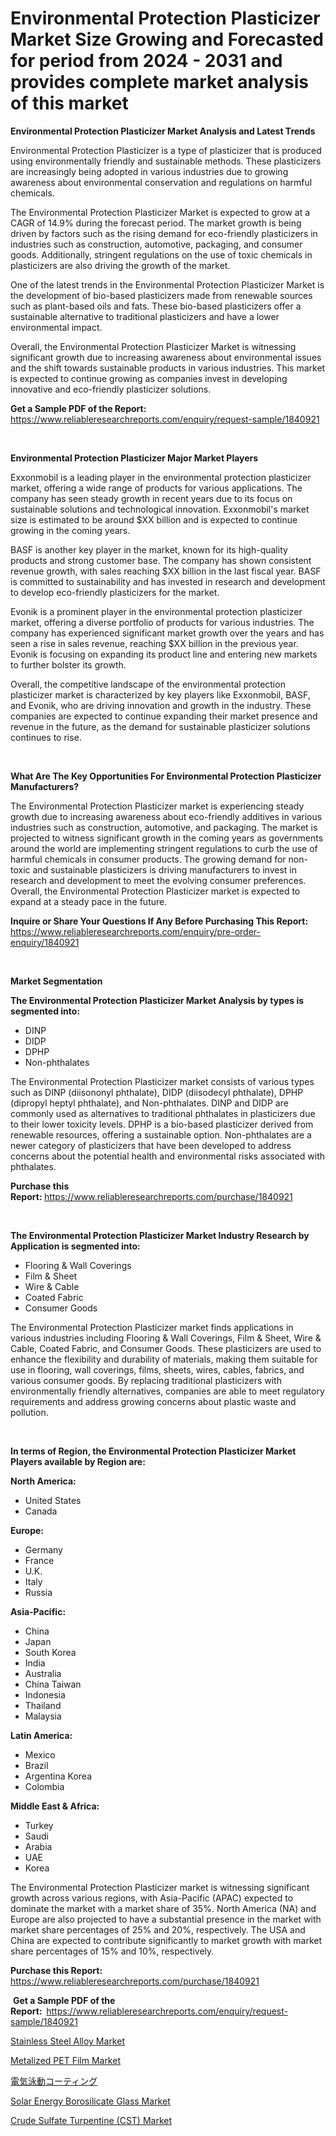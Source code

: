 <p><h1>Environmental Protection Plasticizer Market Size Growing and Forecasted for period from 2024 - 2031 and provides complete market analysis of this market</h1></p><p><strong>Environmental Protection Plasticizer Market Analysis and Latest Trends</strong></p>
<p><p>Environmental Protection Plasticizer is a type of plasticizer that is produced using environmentally friendly and sustainable methods. These plasticizers are increasingly being adopted in various industries due to growing awareness about environmental conservation and regulations on harmful chemicals.</p><p>The Environmental Protection Plasticizer Market is expected to grow at a CAGR of 14.9% during the forecast period. The market growth is being driven by factors such as the rising demand for eco-friendly plasticizers in industries such as construction, automotive, packaging, and consumer goods. Additionally, stringent regulations on the use of toxic chemicals in plasticizers are also driving the growth of the market.</p><p>One of the latest trends in the Environmental Protection Plasticizer Market is the development of bio-based plasticizers made from renewable sources such as plant-based oils and fats. These bio-based plasticizers offer a sustainable alternative to traditional plasticizers and have a lower environmental impact.</p><p>Overall, the Environmental Protection Plasticizer Market is witnessing significant growth due to increasing awareness about environmental issues and the shift towards sustainable products in various industries. This market is expected to continue growing as companies invest in developing innovative and eco-friendly plasticizer solutions.</p></p>
<p><strong>Get a Sample PDF of the Report:&nbsp;</strong> <a href="https://www.reliableresearchreports.com/enquiry/request-sample/1840921">https://www.reliableresearchreports.com/enquiry/request-sample/1840921</a></p>
<p>&nbsp;</p>
<p><strong>Environmental Protection Plasticizer Major Market Players</strong></p>
<p><p>Exxonmobil is a leading player in the environmental protection plasticizer market, offering a wide range of products for various applications. The company has seen steady growth in recent years due to its focus on sustainable solutions and technological innovation. Exxonmobil's market size is estimated to be around $XX billion and is expected to continue growing in the coming years.</p><p>BASF is another key player in the market, known for its high-quality products and strong customer base. The company has shown consistent revenue growth, with sales reaching $XX billion in the last fiscal year. BASF is committed to sustainability and has invested in research and development to develop eco-friendly plasticizers for the market.</p><p>Evonik is a prominent player in the environmental protection plasticizer market, offering a diverse portfolio of products for various industries. The company has experienced significant market growth over the years and has seen a rise in sales revenue, reaching $XX billion in the previous year. Evonik is focusing on expanding its product line and entering new markets to further bolster its growth.</p><p>Overall, the competitive landscape of the environmental protection plasticizer market is characterized by key players like Exxonmobil, BASF, and Evonik, who are driving innovation and growth in the industry. These companies are expected to continue expanding their market presence and revenue in the future, as the demand for sustainable plasticizer solutions continues to rise.</p></p>
<p>&nbsp;</p>
<p><strong>What Are The Key Opportunities For Environmental Protection Plasticizer Manufacturers?</strong></p>
<p><p>The Environmental Protection Plasticizer market is experiencing steady growth due to increasing awareness about eco-friendly additives in various industries such as construction, automotive, and packaging. The market is projected to witness significant growth in the coming years as governments around the world are implementing stringent regulations to curb the use of harmful chemicals in consumer products. The growing demand for non-toxic and sustainable plasticizers is driving manufacturers to invest in research and development to meet the evolving consumer preferences. Overall, the Environmental Protection Plasticizer market is expected to expand at a steady pace in the future.</p></p>
<p><strong>Inquire or Share Your Questions If Any Before Purchasing This Report:</strong> <a href="https://www.reliableresearchreports.com/enquiry/pre-order-enquiry/1840921">https://www.reliableresearchreports.com/enquiry/pre-order-enquiry/1840921</a></p>
<p>&nbsp;</p>
<p><strong>Market Segmentation</strong></p>
<p><strong>The Environmental Protection Plasticizer Market Analysis by types is segmented into:</strong></p>
<p><ul><li>DINP</li><li>DIDP</li><li>DPHP</li><li>Non-phthalates</li></ul></p>
<p><p>The Environmental Protection Plasticizer market consists of various types such as DINP (diisononyl phthalate), DIDP (diisodecyl phthalate), DPHP (dipropyl heptyl phthalate), and Non-phthalates. DINP and DIDP are commonly used as alternatives to traditional phthalates in plasticizers due to their lower toxicity levels. DPHP is a bio-based plasticizer derived from renewable resources, offering a sustainable option. Non-phthalates are a newer category of plasticizers that have been developed to address concerns about the potential health and environmental risks associated with phthalates.</p></p>
<p><strong>Purchase this Report:&nbsp;</strong><a href="https://www.reliableresearchreports.com/purchase/1840921">https://www.reliableresearchreports.com/purchase/1840921</a></p>
<p>&nbsp;</p>
<p><strong>The Environmental Protection Plasticizer Market Industry Research by Application is segmented into:</strong></p>
<p><ul><li>Flooring & Wall Coverings</li><li>Film & Sheet</li><li>Wire & Cable</li><li>Coated Fabric</li><li>Consumer Goods</li></ul></p>
<p><p>The Environmental Protection Plasticizer market finds applications in various industries including Flooring & Wall Coverings, Film & Sheet, Wire & Cable, Coated Fabric, and Consumer Goods. These plasticizers are used to enhance the flexibility and durability of materials, making them suitable for use in flooring, wall coverings, films, sheets, wires, cables, fabrics, and various consumer goods. By replacing traditional plasticizers with environmentally friendly alternatives, companies are able to meet regulatory requirements and address growing concerns about plastic waste and pollution.</p></p>
<p>&nbsp;</p>
<p><strong>In terms of Region, the Environmental Protection Plasticizer Market Players available by Region are:</strong></p>
<p>
    <p> <strong> North America: </strong>
        <ul>
            <li>United States</li>
            <li>Canada</li>
        </ul>
        </p> 
    <p> <strong> Europe: </strong>
        <ul>
            <li>Germany</li>
            <li>France</li>
            <li>U.K.</li>
            <li>Italy</li>
            <li>Russia</li>
        </ul>
        </p> 
    <p> <strong> Asia-Pacific: </strong>
        <ul>
            <li>China</li>
            <li>Japan</li>
            <li>South Korea</li>
            <li>India</li>
            <li>Australia</li>
            <li>China Taiwan</li>
            <li>Indonesia</li>
            <li>Thailand</li>
            <li>Malaysia</li>
        </ul>
        </p> 
    <p> <strong> Latin America: </strong>
        <ul>
            <li>Mexico</li>
            <li>Brazil</li>
            <li>Argentina Korea</li>
            <li>Colombia</li>
        </ul>
        </p> 
    <p> <strong> Middle East & Africa: </strong>
        <ul>
            <li>Turkey</li>
            <li>Saudi</li>
            <li>Arabia</li>
            <li>UAE</li>
            <li>Korea</li>
        </ul>
    </p>
    </p>
<p><p>The Environmental Protection Plasticizer market is witnessing significant growth across various regions, with Asia-Pacific (APAC) expected to dominate the market with a market share of 35%. North America (NA) and Europe are also projected to have a substantial presence in the market with market share percentages of 25% and 20%, respectively. The USA and China are expected to contribute significantly to market growth with market share percentages of 15% and 10%, respectively.</p></p>
<p><strong>Purchase this Report: </strong><a href="https://www.reliableresearchreports.com/purchase/1840921">https://www.reliableresearchreports.com/purchase/1840921</a></p>
<p>&nbsp;<strong>Get a Sample PDF of the Report:&nbsp;&nbsp;</strong><a href="https://www.reliableresearchreports.com/enquiry/request-sample/1840921">https://www.reliableresearchreports.com/enquiry/request-sample/1840921</a></p>
<p><strong></strong></p>
<p><p><a href="https://issuu.com/reportprime-2/docs/stainless-steel-alloy-market-size-2030.pptx">Stainless Steel Alloy Market</a></p><p><a href="https://issuu.com/reportprime-2/docs/metalized-pet-film-market-size-2030.pptx">Metalized PET Film Market</a></p><p><a href="https://medium.com/@lenorakris2023/%E9%9B%BB%E6%B0%97%E6%B3%B3%E5%8B%95%E5%A1%97%E8%A3%85%E5%B8%82%E5%A0%B4%E3%81%AE%E3%83%A1%E3%83%88%E3%83%AA%E3%82%AF%E3%82%B9%E3%81%AE%E8%A7%A3%E8%AA%AD-%E5%B8%82%E5%A0%B4%E3%82%B7%E3%82%A7%E3%82%A2-%E3%83%88%E3%83%AC%E3%83%B3%E3%83%89-%E6%88%90%E9%95%B7%E3%83%91%E3%82%BF%E3%83%BC%E3%83%B3-910fb45fe793">電気泳動コーティング</a></p><p><a href="https://github.com/wwwkeltoum/Market-Research-Report-List-2/blob/main/solar-energy-borosilicate-glass-market.md">Solar Energy Borosilicate Glass Market</a></p><p><a href="https://github.com/gamblestampleyjenny50m5sl6/Market-Research-Report-List-1/blob/main/crude-sulfate-turpentine-cst-market.md">Crude Sulfate Turpentine (CST) Market</a></p></p>